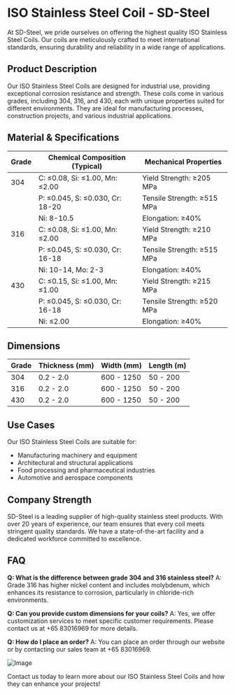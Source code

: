 # ISO Stainless Steel Coil - SD-Steel

At SD-Steel, we pride ourselves on offering the highest quality ISO Stainless Steel Coils. Our coils are meticulously crafted to meet international standards, ensuring durability and reliability in a wide range of applications.

## Product Description
Our ISO Stainless Steel Coils are designed for industrial use, providing exceptional corrosion resistance and strength. These coils come in various grades, including 304, 316, and 430, each with unique properties suited for different environments. They are ideal for manufacturing processes, construction projects, and various industrial applications.

## Material & Specifications
| Grade | Chemical Composition (Typical) | Mechanical Properties |
|-------|--------------------------------|------------------------|
| 304   | C: ≤0.08, Si: ≤1.00, Mn: ≤2.00  | Yield Strength: ≥205 MPa |
|       | P: ≤0.045, S: ≤0.030, Cr: 18-20 | Tensile Strength: ≥515 MPa |
|       | Ni: 8-10.5                     | Elongation: ≥40%        |
| 316   | C: ≤0.08, Si: ≤1.00, Mn: ≤2.00  | Yield Strength: ≥210 MPa |
|       | P: ≤0.045, S: ≤0.030, Cr: 16-18 | Tensile Strength: ≥515 MPa |
|       | Ni: 10-14, Mo: 2-3             | Elongation: ≥40%        |
| 430   | C: ≤0.15, Si: ≤1.00, Mn: ≤1.00  | Yield Strength: ≥215 MPa |
|       | P: ≤0.045, S: ≤0.030, Cr: 16-18 | Tensile Strength: ≥520 MPa |
|       | Ni: ≤2.00                      | Elongation: ≥40%        |

## Dimensions
| Grade | Thickness (mm) | Width (mm) | Length (m) |
|-------|----------------|------------|------------|
| 304   | 0.2 - 2.0      | 600 - 1250 | 50 - 200   |
| 316   | 0.2 - 2.0      | 600 - 1250 | 50 - 200   |
| 430   | 0.2 - 2.0      | 600 - 1250 | 50 - 200   |

## Use Cases
Our ISO Stainless Steel Coils are suitable for:
- Manufacturing machinery and equipment
- Architectural and structural applications
- Food processing and pharmaceutical industries
- Automotive and aerospace components

## Company Strength
SD-Steel is a leading supplier of high-quality stainless steel products. With over 20 years of experience, our team ensures that every coil meets stringent quality standards. We have a state-of-the-art facility and a dedicated workforce committed to excellence.

## FAQ
**Q: What is the difference between grade 304 and 316 stainless steel?**
A: Grade 316 has higher nickel content and includes molybdenum, which enhances its resistance to corrosion, particularly in chloride-rich environments.

**Q: Can you provide custom dimensions for your coils?**
A: Yes, we offer customization services to meet specific customer requirements. Please contact us at +65 83016969 for more details.

**Q: How do I place an order?**
A: You can place an order through our website or by contacting our sales team at +65 83016969.

![Image](https://github.com/user-attachments/assets/2567258e-e124-4816-932d-1809bd27ef0b)

Contact us today to learn more about our ISO Stainless Steel Coils and how they can enhance your projects!